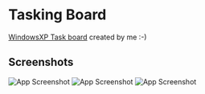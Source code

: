 
# Tasking Board

[WindowsXP Task board](https://ofeksabag.github.io/TaskingBoard/) created by me :-)

## Screenshots

![App Screenshot](https://im5.ezgif.com/tmp/ezgif-5-b3aae9c968.gif)
![App Screenshot](https://im5.ezgif.com/tmp/ezgif-5-7a3896142b.gif)
![App Screenshot](https://im5.ezgif.com/tmp/ezgif-5-b7356b48cd.gif)
